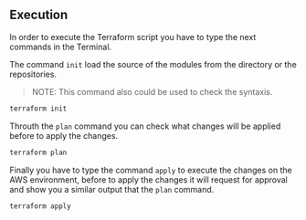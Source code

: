 ## Execution
In order to execute the Terraform script you have to type the next commands in the Terminal.

The command `init` load the source of the modules from the directory or the repositories.
> NOTE: This command also could be used to check the syntaxis.

```bash
terraform init
```
Throuth the `plan` command you can check what changes will be applied before to apply the changes.
```bash
terraform plan
```
Finally you have to type the command `apply` to execute the changes on the AWS environment, before to apply the changes it will request for approval and show you a similar output that the `plan` command.
```bash
terraform apply
```
